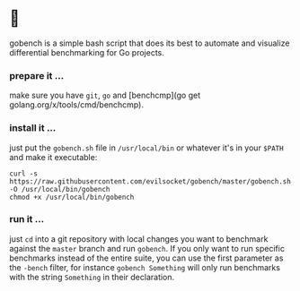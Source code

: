 # 🐢

gobench is a simple bash script that does its best to automate and visualize differential benchmarking for Go projects.

### prepare it ...

make sure you have `git`, `go` and [benchcmp](go get golang.org/x/tools/cmd/benchcmp).

### install it ...

just put the `gobench.sh` file in `/usr/local/bin` or whatever it's in your `$PATH` and make it executable:

```shell
curl -s https://raw.githubusercontent.com/evilsocket/gobench/master/gobench.sh -O /usr/local/bin/gobench
chmod +x /usr/local/bin/gobench
```

### run it ...

just `cd` into a git repository with local changes you want to benchmark against the `master` branch and run `gobench`. If you only want to 
run specific benchmarks instead of the entire suite, you can use the first parameter as the `-bench` filter, for instance `gobench Something` will only run benchmarks with the string `Something` in their declaration.

